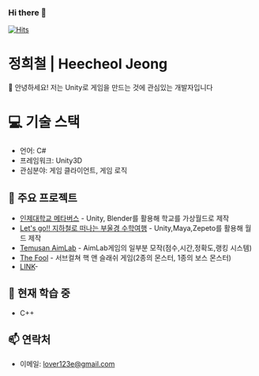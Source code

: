 
### Hi there 👋
[![Hits](https://hits.sh/github.com/JengHC.svg?view=today-total&color=00a2ff&labelColor=000000)](https://hits.sh/github.com/JengHC/)
# 정희철 | Heecheol Jeong
👋 안녕하세요! 저는 Unity로 게임을 만드는 것에 관심있는 개발자입니다
# 💻 기술 스택
- 언어: C#
- 프레임워크: Unity3D
- 관심분야: 게임 클라이언트, 게임 로직
## 📂 주요 프로젝트
- [인제대학교 메타버스](https://github.com/JengHC/InJeGuideMap_Metaverse) - Unity, Blender를 활용해 학교를 가상월드로 제작
- [Let's go!! 지하철로 떠나는 부울경 수학여행](https://github.com/JengHC/Zepeto-World-Busan-Ulsan-Kimhae-) - Unity,Maya,Zepeto를 활용해 월드 제작
- [Temusan AimLab](https://github.com/JengHC/Temusan-AimLab) - AimLab게임의 일부분 모작(점수,시간,정확도,랭킹 시스템)
- [The Fool](https://github.com/JengHC/TheFool) - 서브컬쳐 핵 앤 슬래쉬 게임(2종의 몬스터, 1종의 보스 몬스터)
- [LINK](링크)- 
## 🌱 현재 학습 중
- C++
## 📫 연락처
- 이메일: lover123e@gmail.com

